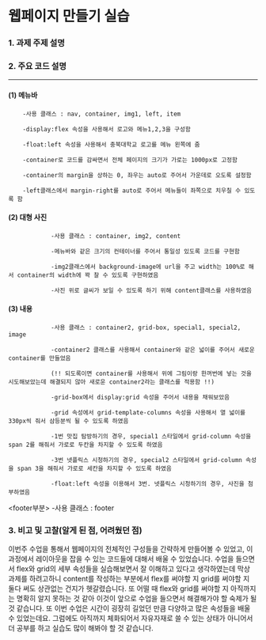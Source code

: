 # 웹페이지 만들기 실습 
### 1. 과제 주제 설명
### 2. 주요 코드 설명
-------------------------------------------------------------------

 #### (1) 메뉴바

        -사용 클래스 : nav, container, img1, left, item

        -display:flex 속성을 사용해서 로고와 메뉴1,2,3을 구성함

        -float:left 속성을 사용해서 충북대학교 로고를 메뉴 왼쪽에 줌

        -container로 코드를 감싸면서 전체 페이지의 크기가 가로는 1000px로 고정함

        -container의 margin을 상하는 0, 좌우는 auto로 주어서 가운데로 오도록 설정함

        -left클래스에서 margin-right를 auto로 주어서 메뉴들이 좌쪽으로 치우칠 수 있도록 함


  #### (2) 대형 사진

                -사용 클래스 : container, img2, content

                -메뉴바와 같은 크기의 컨테이너를 주어서 통일성 있도록 코드를 구현함

                -img2클래스에서 background-image에 url을 주고 width는 100%로 해서 container의 width에 꽉 찰 수 있도록 구현하였음

                -사진 위로 글씨가 보일 수 있도록 하기 위해 content클래스를 사용하였음


#### (3) 내용

                -사용 클래스 : container2, grid-box, special1, special2, image

                -container2 클래스를 사용해서 container와 같은 넓이를 주어서 새로운 container를 만들었음

                (!! 되도록이면 container를 사용해서 위에 그림이랑 한꺼번에 넣는 것을 시도해보았는데 해결되지 않아 새로운 container2라는 클래스를 적용함 !!)

                -grid-box에서 display:grid 속성을 주어서 내용을 채워보았음

                -grid 속성에서 grid-template-columns 속성을 사용해서 열 넓이를 330px씩 줘서 삼등분씩 될 수 있도록 하였음

                -1번 맛집 탐방하기의 경우, special1 스타일에서 grid-column 속성을 span 2를 해줘서 가로로 두칸을 차지할 수 있도록 하였음

                -3번 넷플릭스 시청하기의 경우, special2 스타일에서 grid-column 속성을 span 3을 해줘서 가로로 세칸을 차지할 수 있도록 하였음

                -float:left 속성을 이용해서 3번. 넷플릭스 시청하기의 경우, 사진을 첨부하였음


 <footer부분>
 -사용 클래스 : footer 


### 3. 비고 및 고찰(알게 된 점, 어려웠던 점)
  이번주 수업을 통해서 웹페이지의 전체적인 구성들을 간략하게 만들어볼 수 있었고, 이 과정에서 레이아웃을 잡을 수 있는 코드들에 대해서 배울 수 있었습니다. 
 수업을 들으면서 flex와 grid의 세부 속성들을 실습해보면서 잘 이해하고 있다고 생각하였는데 막상 과제를 하려고하니 content를 작성하는 부분에서 flex를 써야할 지 grid를 써야할 지 둘다 써도 상관없는 건지가 헷갈렸습니다. 또 어떨 때 flex와 grid를 써야할 지 아직까지는 명확히 알지 못하는 것 같아 이것이 앞으로 수업을 들으면서 해결해가야 할 숙제가 될 것 같습니다. 또 이번 수업은 시간이 굉장히 길었던 만큼 다양하고 많은 속성들을 배울 수 있었는데요. 그럼에도 아직까지 체화되어서 자유자재로 쓸 수 있는 상태가 아니어서 더 공부를 하고 실습도 많이 해봐야 할 것 같습니다.
